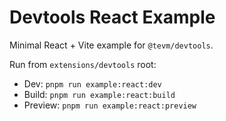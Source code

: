 # Devtools React Example

Minimal React + Vite example for `@tevm/devtools`.

Run from `extensions/devtools` root:

- Dev: `pnpm run example:react:dev`
- Build: `pnpm run example:react:build`
- Preview: `pnpm run example:react:preview`


